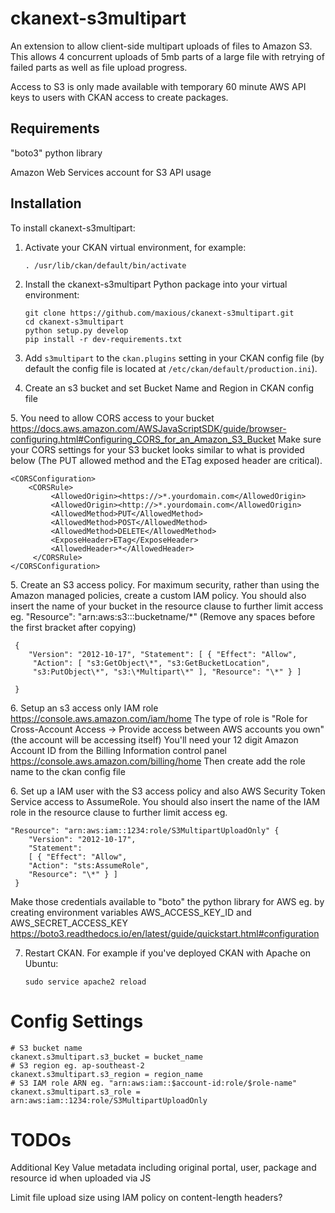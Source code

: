 # ckanext-s3multipart

An extension to allow client-side multipart uploads of files to Amazon
S3. This allows 4 concurrent uploads of 5mb parts of a large file with
retrying of failed parts as well as file upload progress.

Access to S3 is only made available with temporary 60 minute AWS API
keys to users with CKAN access to create packages.

## Requirements

"boto3" python library

Amazon Web Services account for S3 API usage

## Installation

To install ckanext-s3multipart:

1.  Activate your CKAN virtual environment, for example:

        . /usr/lib/ckan/default/bin/activate

2.  Install the ckanext-s3multipart Python package into your virtual
    environment:

        git clone https://github.com/maxious/ckanext-s3multipart.git
        cd ckanext-s3multipart
        python setup.py develop
        pip install -r dev-requirements.txt

3.  Add `s3multipart` to the `ckan.plugins` setting in your CKAN config
    file (by default the config file is located at
    `/etc/ckan/default/production.ini`).
4.  Create an s3 bucket and set Bucket Name and Region in CKAN config
    file

​5. You need to allow CORS access to your bucket
<https://docs.aws.amazon.com/AWSJavaScriptSDK/guide/browser-configuring.html#Configuring_CORS_for_an_Amazon_S3_Bucket>
Make sure your CORS settings for your S3 bucket looks similar to what is
provided below (The PUT allowed method and the ETag exposed header are
critical).

    <CORSConfiguration>
        <CORSRule>
             <AllowedOrigin><https://>*.yourdomain.com</AllowedOrigin>
             <AllowedOrigin><http://>*.yourdomain.com</AllowedOrigin>
             <AllowedMethod>PUT</AllowedMethod>
             <AllowedMethod>POST</AllowedMethod>
             <AllowedMethod>DELETE</AllowedMethod>
             <ExposeHeader>ETag</ExposeHeader>
             <AllowedHeader>*</AllowedHeader>
         </CORSRule>
    </CORSConfiguration>

​5. Create an S3 access policy. For maximum security, rather than using
the Amazon managed policies, create a custom IAM policy. You should also
insert the name of your bucket in the resource clause to further limit
access eg. "Resource": "arn:aws:s3:::bucketname/\*" (Remove any spaces
before the first bracket after copying)

	 {
	    "Version": "2012-10-17", "Statement": [ { "Effect": "Allow",
	     "Action": [ "s3:GetObject\*", "s3:GetBucketLocation",
	     "s3:PutObject\*", "s3:\*Multipart\*" ], "Resource": "\*" } ]
	
	 }

​6. Setup an s3 access only IAM role
<https://console.aws.amazon.com/iam/home> The type of role is "Role for
Cross-Account Access -\> Provide access between AWS accounts you own"
(the account will be accessing itself) You'll need your 12 digit Amazon
Account ID from the Billing Information control panel
<https://console.aws.amazon.com/billing/home> Then create add the role
name to the ckan config file

​6. Set up a IAM user with the S3 access policy and also AWS Security
Token Service access to AssumeRole. You should also insert the name of
the IAM role in the resource clause to further limit access eg.

	"Resource": "arn:aws:iam::1234:role/S3MultipartUploadOnly" { 
		"Version": "2012-10-17", 
		"Statement": 
		[ { "Effect": "Allow", 
		"Action": "sts:AssumeRole", 
		"Resource": "\*" } ]
	 }

Make those credentials available to "boto" the python library for AWS eg. by creating environment variables AWS_ACCESS_KEY_ID and AWS_SECRET_ACCESS_KEY
<https://boto3.readthedocs.io/en/latest/guide/quickstart.html#configuration>

7.  Restart CKAN. For example if you've deployed CKAN with Apache on
    Ubuntu:

        sudo service apache2 reload

Config Settings
===============

    # S3 bucket name 
    ckanext.s3multipart.s3_bucket = bucket_name 
    # S3 region eg. ap-southeast-2 
    ckanext.s3multipart.s3_region = region_name 
    # S3 IAM role ARN eg. "arn:aws:iam::$account-id:role/$role-name" 
    ckanext.s3multipart.s3_role = arn:aws:iam::1234:role/S3MultipartUploadOnly

TODOs
=====
Additional Key Value metadata including original portal, user, package
and resource id when uploaded via JS

Limit file upload size using IAM policy on content-length headers?

